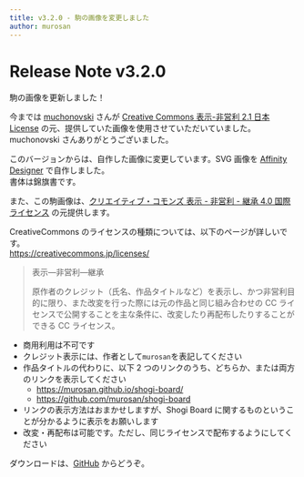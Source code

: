 ```yaml
---
title: v3.2.0 - 駒の画像を変更しました
author: murosan
---
```


# Release Note v3.2.0

駒の画像を更新しました！

今までは [muchonovski](http://mucho.girly.jp/bona) さんが [Creative Commons 表示-非営利 2.1 日本 License](https://creativecommons.org/licenses/by-nc/2.1/jp/) の元、提供していた画像を使用させていただいていました。  
muchonovski さんありがとうございました。

このバージョンからは、自作した画像に変更しています。SVG 画像を <a href="https://affinity.serif.com/ja-jp/designer/" target="_blank">Affinity Designer</a> で自作しました。  
書体は錦旗書です。

また、この駒画像は、<a rel="license" href="http://creativecommons.org/licenses/by-nc-sa/4.0/deed.ja" target="_blank">クリエイティブ・コモンズ 表示 - 非営利 - 継承 4.0 国際 ライセンス</a> の元提供します。

CreativeCommons のライセンスの種類については、以下のページが詳しいです。  
https://creativecommons.jp/licenses/

> 表示—非営利—継承
>
> 原作者のクレジット（氏名、作品タイトルなど）を表示し、かつ非営利目的に限り、また改変を行った際には元の作品と同じ組み合わせの CC ライセンスで公開することを主な条件に、改変したり再配布したりすることができる CC ライセンス。

- 商用利用は不可です
- クレジット表示には、作者として`murosan`を表記してください
- 作品タイトルの代わりに、以下 2 つのリンクのうち、どちらか、または両方のリンクを表示してください
  - https://murosan.github.io/shogi-board/
  - https://github.com/murosan/shogi-board
- リンクの表示方法はおまかせしますが、Shogi Board に関するものということが分かるように表示をお願いします
- 改変・再配布は可能です。ただし、同じライセンスで配布するようにしてください

ダウンロードは、[GitHub](https://github.com/murosan/shogi-board/releases/) からどうぞ。
